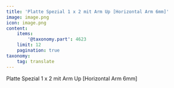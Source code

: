 ```yaml
---
title: 'Platte Spezial 1 x 2 mit Arm Up [Horizontal Arm 6mm]'
image: image.png
icon: image.png
content:
    items:
        '@taxonomy.part': 4623
    limit: 12
    pagination: true
taxonomy:
    tag: translate
---
```


Platte Spezial 1 x 2 mit Arm Up [Horizontal Arm 6mm]
